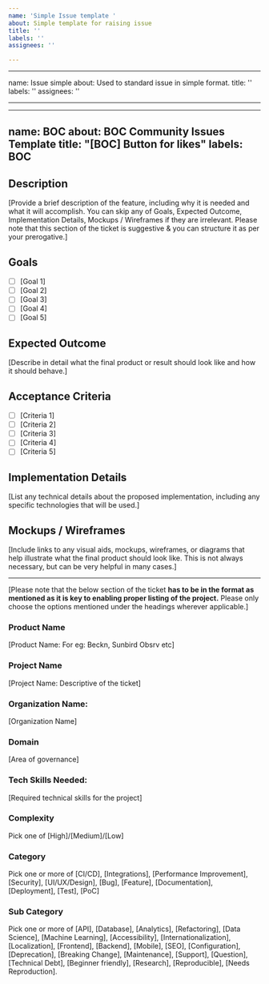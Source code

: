 ```yaml
---
name: 'Simple Issue template '
about: Simple template for raising issue
title: ''
labels: ''
assignees: ''

---
```


---
name: Issue simple
about: Used to standard issue in simple format.
title: ''
labels: ''
assignees: ''

---

---
name: BOC
about: BOC Community Issues Template
title: "[BOC] Button for likes"
labels: BOC
---

## Description

[Provide a brief description of the feature, including why it is needed and what it will accomplish. You can skip any of Goals, Expected Outcome, Implementation Details, Mockups / Wireframes if they are irrelevant. Please note that this section of the ticket is suggestive & you can structure it as per your prerogative.]

## Goals

- [ ] [Goal 1]
- [ ] [Goal 2]
- [ ] [Goal 3]
- [ ] [Goal 4]
- [ ] [Goal 5]

## Expected Outcome

[Describe in detail what the final product or result should look like and how it should behave.]

## Acceptance Criteria

- [ ] [Criteria 1]
- [ ] [Criteria 2]
- [ ] [Criteria 3]
- [ ] [Criteria 4]
- [ ] [Criteria 5]

## Implementation Details

[List any technical details about the proposed implementation, including any specific technologies that will be used.]

## Mockups / Wireframes

[Include links to any visual aids, mockups, wireframes, or diagrams that help illustrate what the final product should look like. This is not always necessary, but can be very helpful in many cases.]

---

[Please note that the below section of the ticket ****has to be in the format as mentioned as it is key to enabling proper listing of the project.**** Please only choose the options mentioned under the headings wherever applicable.]

### Product Name

[Product Name: For eg: Beckn, Sunbird Obsrv etc]

### Project Name

[Project Name: Descriptive of the ticket]

### Organization Name:

[Organization Name]

### Domain

[Area of governance]

### Tech Skills Needed:

[Required technical skills for the project]

### Complexity

Pick one of [High]/[Medium]/[Low]

### Category

Pick one or more of [CI/CD], [Integrations], [Performance Improvement], [Security], [UI/UX/Design], [Bug], [Feature], [Documentation], [Deployment], [Test], [PoC]

### Sub Category

Pick one or more of [API], [Database], [Analytics], [Refactoring], [Data Science], [Machine Learning], [Accessibility], [Internationalization], [Localization], [Frontend], [Backend], [Mobile], [SEO], [Configuration], [Deprecation], [Breaking Change], [Maintenance], [Support], [Question], [Technical Debt], [Beginner friendly], [Research], [Reproducible], [Needs Reproduction].
